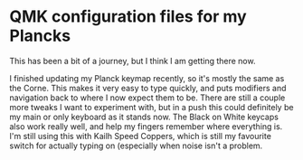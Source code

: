 # QMK configuration files for my Plancks

This has been a bit of a journey, but I think I am getting there now.

I finished updating my Planck keymap recently, so it's mostly the same as the Corne. This makes it very easy to type quickly, and puts modifiers and navigation back to where I now expect them to be. There are still a couple more tweaks I want to experiment with, but in a push this could definitely be my main or only keyboard as it stands now. The Black on White keycaps also work really well, and help my fingers remember where everything is. I'm still using this with Kailh Speed Coppers, which is still my favourite switch for actually typing on (especially when noise isn't a problem.

